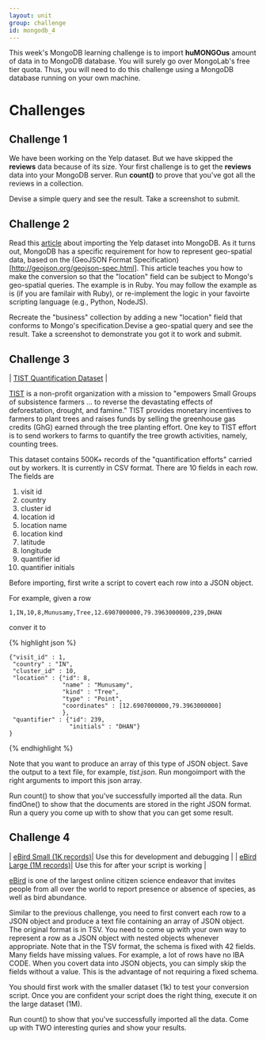 ```yaml
---
layout: unit
group: challenge
id: mongodb_4
---
```


This week's MongoDB learning challenge is to import __huMONGOus__ amount of data in to MongoDB database. You will surely go over MongoLab's free tier quota. Thus, you will need to do this challenge using a MongoDB database running on your own machine.


# Challenges

## Challenge 1

We have been working on the Yelp dataset. But we have skipped the __reviews__ data because of its size. Your first challenge is to get the __reviews__ data into your MongoDB server. Run __count()__ to prove that you've got all the reviews in a collection. 

Devise a simple query and see the result. Take a screenshot to submit.

## Challenge 2

Read this [article](http://sdqali.in/blog/2014/08/02/importing-the-yelp-dataset-into-mongo/) about importing the Yelp dataset into MongoDB. As it turns out, MongoDB has a specific requirement for how to represent geo-spatial data, based on the (GeoJSON Format Specification)[http://geojson.org/geojson-spec.html]. This article teaches you how to make the conversion so that the "location" field can be subject to Mongo's geo-spatial queries. The example is in Ruby. You may follow the example as is (if you are familair with Ruby), or re-implement the logic in your favoirte scripting language (e.g., Python, NodeJS).

Recreate the "business" collection by adding a new "location" field that conforms to Mongo's specification.Devise a geo-spatial query and see the result. Take a screenshot to demonstrate you got it to work and submit.

## Challenge 3

| [TIST Quantification Dataset](https://drive.google.com/file/d/0B3vCLsDNSSvTX0h6c2s2bzZmTjg/view?usp=sharing) |

[TIST](http://tist.org/i2/) is a non-profit organization with a mission to "empowers Small Groups of subsistence farmers ... to reverse the devastating effects of deforestation, drought, and famine." TIST provides monetary incentives to farmers to plant trees and raises funds by selling the greenhouse gas credits (GhG) earned through the tree planting effort. One key to TIST effort is to send workers to farms to quantify the tree growth activities, namely, counting trees.

This dataset contains 500K+ records of the "quantification efforts" carried out by workers. It is currently in CSV format. There are 10 fields in each row. The fields are

1. visit id
2. country
3. cluster id
4. location id
5. location name
6. location kind
7. latitude
8. longitude
9. quantifier id
10. quantifier initials

Before importing, first write a script to covert each row into a JSON object.

For example, given a row

	1,IN,10,8,Munusamy,Tree,12.6907000000,79.3963000000,239,DHAN

conver it to

{% highlight json %}

	{"visit_id" : 1,
     "country" : "IN",
     "cluster_id" : 10,
     "location" : {"id": 8,
     			   "name" : "Munusamy",
     			   "kind" : "Tree",
     			   "type" : "Point",
     			   "coordinates" : [12.6907000000,79.3963000000]
     			   },
     "quantifier" : {"id": 239,
                     "initials" : "DHAN"}
    }
{% endhighlight %}

Note that you want to produce an array of this type of JSON object. Save the output to a text file, for example, _tist.json_. Run mongoimport with the right arguments to import this json array.

Run count() to show that you've successfully imported all the data. Run findOne() to show that the documents are stored in the right JSON format. Run a query you come up with to show that you can get some result.


## Challenge 4



| [eBird Small (1K records)](https://drive.google.com/file/d/0B3vCLsDNSSvTeUpzTndpU1U2NUE/view?usp=sharing)| Use this for development and debugging |
| [eBird Large (1M records)](https://drive.google.com/file/d/0B3vCLsDNSSvTMFZyMTYtcDgyUm8/view?usp=sharing)| Use this for after your script is working |

[eBird](http://ebird.org/) is one of the largest online citizen science endeavor that invites people from all over the world to report presence or absence of species, as well as bird abundance.

Similar to the previous challenge, you need to first convert each row to a JSON object and produce a text file containing an array of JSON object. The original format is in TSV. You need to come up with your own way to represent a row as a JSON object with nested objects whenever appropriate. Note that in the TSV format, the schema is fixed with 42 fields. Many fields have missing values. For example, a lot of rows have no IBA CODE. When you covert data into JSON objects, you can simply skip the fields without a value. This is the advantage of not requiring a fixed schema.

You should first work with the smaller dataset (1k) to test your conversion script. Once you are confident your script does the right thing, execute it on the large dataset (1M).

Run count() to show that you've successfully imported all the data. Come up with TWO interesting quries and show your results.

